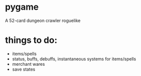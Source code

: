 # pygame
A 52-card dungeon crawler roguelike

# things to do:
- items/spells
- status, buffs, debuffs, instantaneous systems for items/spells
- merchant wares
- save states
